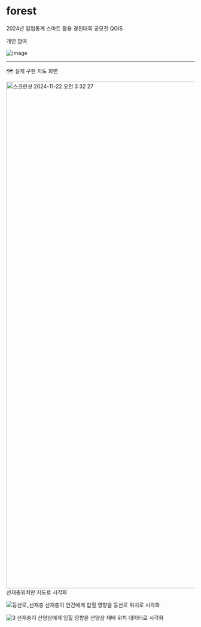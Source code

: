# forest
2024년 임업통계 스마트 활용 경진대회 공모전 QGIS


개인 참여

![image](https://github.com/user-attachments/assets/2b11ec6b-f00e-42d2-800a-e62dec376e5d)

---
🗺️ 실제 구현 지도 화면

<img width="1355" alt="스크린샷 2024-11-22 오전 3 32 27" src="https://github.com/user-attachments/assets/8fed7b28-6c2d-47ac-8aee-32a0f09cf1e9">
선재충위치만 지도로 시각화


![등산로_선재충](https://github.com/user-attachments/assets/ed25e877-9aa9-4573-a5aa-954b1ad1ff6f)
선재충이 인간에게 입힐 영향을 등산로 위치로 시각화


![3](https://github.com/user-attachments/assets/50af1835-4fc3-45b5-9552-ac26de9a0e2f)
선재충이 산양삼에게 입힐 영향을 산양삼 재배 위치 데이터로 시각화
